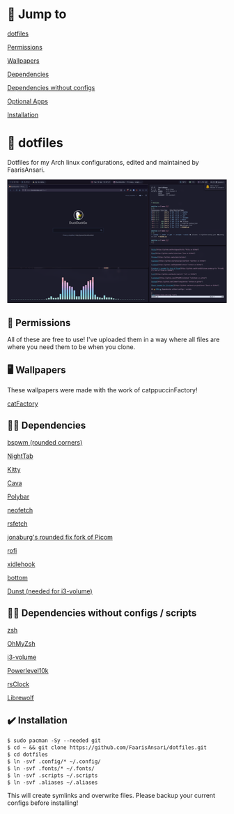 # 📖 Jump to

[dotfiles](https://github.com/FaarisAnsari/dotfiles#-dotfiles)

[Permissions](https://github.com/FaarisAnsari/nord-dotfiles#-permissions)

[Wallpapers](https://github.com/FaarisAnsari/nord-dotfiles#%EF%B8%8F-wallpapers)

[Dependencies](https://github.com/FaarisAnsari/nord-dotfiles#-dependencies)

[Dependencies without configs](https://github.com/FaarisAnsari/nord-dotfiles#-dependencies-without-configs)

[Optional Apps](https://github.com/FaarisAnsari/nord-dotfiles#use-these-if-you-want-some-of-the-programs-that-i-use-in-the-screenshots)

[Installation](https://github.com/FaarisAnsari/nord-dotfiles#%EF%B8%8F-installation)

# 🔷 dotfiles
Dotfiles for my Arch linux configurations, edited and maintained by FaarisAnsari.

![Dotfiles](preview.png)

## 🙏 Permissions
All of these are free to use! I've uploaded them in a way where all files are where you need them to be when you clone.

## 🖥️ Wallpapers
These wallpapers were made with the work of catppuccinFactory!

[catFactory](https://github.com/FaarisAnsari/catppuccin-factory "catFactory on GitHub")

## 👨‍💻 Dependencies

[bspwm (rounded corners)](https://github.com/phuhl/bspwm-rounded "bspwm on GitHub")

[NightTab](https://addons.mozilla.org/en-GB/firefox/addon/nighttab/ "NightTab on Firefox Webstore")

[Kitty](https://github.com/kovidgoyal/kitty "Kitty on GitHub")

[Cava](https://github.com/karlstav/cava "Cava on GitHub")

[Polybar](https://github.com/polybar/polybar)

[neofetch](https://github.com/dylanaraps/neofetch "neofetch on GitHub")

[rsfetch](https://github.com/Phate6660/rsfetch "rsfetch on GitHub")

[jonaburg's rounded fix fork of Picom](https://github.com/Arian8j2/picom-jonaburg-fix "Arian8j2's fork of Picom on GitHub")

[rofi](https://github.com/davatorium/rofi "rofi on GitHub")

[xidlehook](https://github.com/jD91mZM2/xidlehook "xidlehook on github")

[bottom](https://github.com/ClementTsang/bottom "bottom on github")

[Dunst (needed for i3-volume)](https://github.com/dunst-project/dunst "Dunst on GitHub")

## 👩‍💻 Dependencies without configs / scripts


[zsh](https://www.zsh.org/ "zsh")

[OhMyZsh](https://github.com/ohmyzsh/ohmyzsh "OhMyZsh on GitHub")

[i3-volume](https://github.com/hastinbe/i3-volume "i3-volume on GitHub")

[Powerlevel10k](https://github.com/romkatv/powerlevel10k "Powerlevel10k on GitHub")

[rsClock](https://github.com/valebes/rsClock "rsClock on GitHub")

[Librewolf](https://librewolf.net/ "librewolf")

## ✔️ Installation

```
$ sudo pacman -Sy --needed git
$ cd ~ && git clone https://github.com/FaarisAnsari/dotfiles.git
$ cd dotfiles
$ ln -svf .config/* ~/.config/
$ ln -svf .fonts/* ~/.fonts/
$ ln -svf .scripts ~/.scripts
$ ln -svf .aliases ~/.aliases
```
This will create symlinks and overwrite files. Please backup your current configs before installing!
